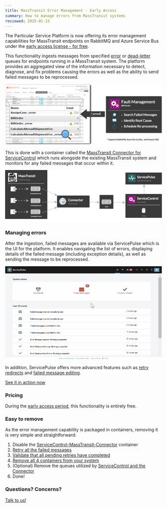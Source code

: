 ```yaml
---
title: MassTransit Error Management - Early Access
summary: How to manage errors from MassTransit systems
reviewed: 2025-01-23
---
```


The Particular Service Platform is now offering its error management capabilities for MassTransit endpoints on RabbitMQ and Azure Service Bus under the [early access license - for free](https://particular.net/eula/early_access).

This functionality ingests messages from specified [error](https://masstransit.io/documentation/concepts/exceptions#error-pipe) or [dead-letter](https://masstransit.io/documentation/concepts/exceptions#dead-letter-pipe) queues for endpoints running in a MassTransit system.
The platform provides an aggregated view of the information necessary to detect, diagnose, and fix problems causing the errors as well as the ability to send failed messages to be reprocessed.

![MassTransit Fault Management](masstransit-overview-s.png  "width=715")

This is done with a container called the [MassTransit Connector for ServiceControl](/servicecontrol/masstransit/) which runs alongside the existing MassTransit system and monitors for any failed messages that occur within it.

![Particular Service Platform architecture](architecture-overview-diagram-masstransit.svg)

### Managing errors

After the ingestion, failed messages are available via ServicePulse which is the UI for the platform. It enables navigating the list of errors, displaying details of the failed message (including exception details), as well as sending the message to be reprocessed.

![Managing failures with ServicePulse](masstransit-servicepulse.gif)

In addition, ServicePulse offers more advanced features such as [retry redirects](/servicepulse/redirect.md) and [failed message editing](/servicepulse/intro-editing-messages.md).

<div class="text-center inline-download hidden-xs"><a id='masstransit-sample' target="_blank" href='https://github.com/particular/MassTransitShowcaseDemo/' class="btn btn-primary btn-lg"><span class="glyphicon glyphicon-download-alt" aria-hidden="true"></span> See it in action now</a>
</div>

### Pricing

During the [early access period](https://particular.net/eula/early_access), this functionality is entirely free.

### Easy to remove

As the error management capability is packaged in containers, removing it is very simple and straightforward:

1. Disable the [ServiceControl-MassTransit-Connector](https://hub.docker.com/r/particular/servicecontrol-masstransit-connector) container
1. [Retry all the failed messages](/servicepulse/intro-failed-message-retries.md#servicepulse-interface-retrying-failed-messages)
1. [Validate that all pending retries have completed](/servicepulse/intro-pending-retries.md)
1. [Remove all 4 containers from your system](/servicecontrol/masstransit/docker-deployment.md)
1. (Optional) Remove the queues utilized by [ServiceControl and the Connector](/servicecontrol/masstransit/index.md/#what-queues-are-created)
1. Done!

### Questions? Concerns?

[Talk to us!](https://discuss.particular.net/tag/masstransit)
